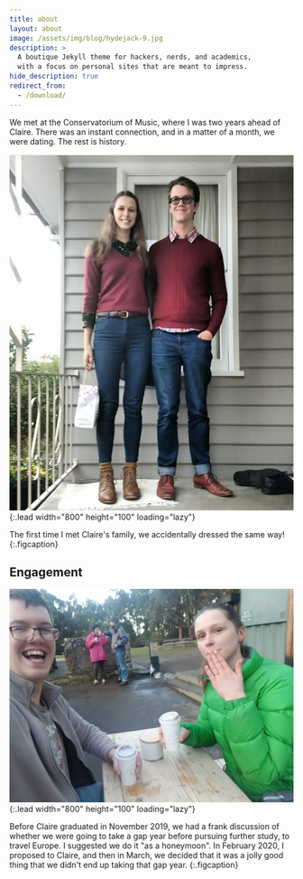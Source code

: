```yaml
---
title: about
layout: about
image: /assets/img/blog/hydejack-9.jpg
description: >
  A boutique Jekyll theme for hackers, nerds, and academics,
  with a focus on personal sites that are meant to impress.
hide_description: true
redirect_from:
  - /download/
---
```


We met at the Conservatorium of Music, where I was two years ahead of Claire. There was an instant connection, and in a matter of a month, we were dating. The rest is history.

![When we matched](/assets/img/matching.jpg){:.lead width="800" height="100" loading="lazy"}

The first time I met Claire's family, we accidentally dressed the same way!
{:.figcaption}

## Engagement

![Engagement pic](/assets/img/engagement.jpg){:.lead width="800" height="100" loading="lazy"}

Before Claire graduated in November 2019, we had a frank discussion of whether we were going to take a gap year before pursuing further study, to travel Europe. I suggested we do it "as a honeymoon". In February 2020, I proposed to Claire, and then in March, we decided that it was a jolly good thing that we didn't end up taking that gap year.
{:.figcaption}